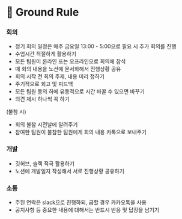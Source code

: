 # 📍 Ground Rule

### 회의

- 정기 회의 일정은 매주 금요일 13:00 - 5:00으로 필요 시 추가 회의를 진행
- 수업시간 적절하게 활용하기
- 모든 팀원이 온라인 또는 오프라인으로 회의에 참석
- 매 회의 내용을 노션에 문서화해서 진행상황 공유
- 회의 시작 전 회의 주제, 내용 미리 정하기
- 주기적으로 회고 및 피드백
- 모든 팀원 동의 하에 유동적으로 시간 바꿀 수 있으면 바꾸기
- 의견 제시 하나씩 꼭 하기



(불참 시)
- 회의 불참 시전날에 알려주기
- 참여한 팀원이 불참한 팀원에게 회의 내용 카톡으로 보내주기



### 개발

- 깃허브, 슬랙 적극 활용하기
- 노션에 개발일지 작성해서 서로 진행상황 공유하기



### 소통

- 주된 연락은 slack으로 진행하되, 급할 경우 카카오톡을 사용
- 공지사항 등 중요한 내용에 대해서는 반드시 반응 및 답장을 남기기
